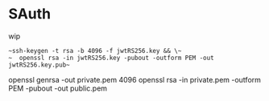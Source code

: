 # SAuth
wip

```
~ssh-keygen -t rsa -b 4096 -f jwtRS256.key && \~
~  openssl rsa -in jwtRS256.key -pubout -outform PEM -out jwtRS256.key.pub~
```

openssl genrsa -out private.pem 4096
openssl rsa -in private.pem -outform PEM -pubout -out public.pem
